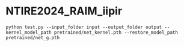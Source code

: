 # NTIRE2024_RAIM_iipir


``` shell
python test.py --input_folder input --output_folder output --kernel_model_path pretrained/net_kernel.pth --restore_model_path pretrained/net_g.pth
```
